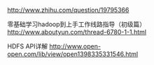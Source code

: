 http://www.zhihu.com/question/19795366

零基础学习hadoop到上手工作线路指导（初级篇）
http://www.aboutyun.com/thread-6780-1-1.html

HDFS API详解
http://www.open-open.com/lib/view/open1398335331546.html